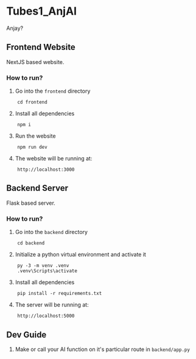 # Tubes1_AnjAI
Anjay?
## Frontend Website
NextJS based website.
### How to run?
1. Go into the `frontend` directory
```
    cd frontend
```
2. Install all dependencies
```
    npm i
```
3. Run the website
```
    npm run dev 
```
4. The website will be running at:
```
    http://localhost:3000
```

## Backend Server
Flask based server.
### How to run?
1. Go into the `backend` directory
```
    cd backend
```
2. Initialize a python virtual environment and activate it
```
    py -3 -m venv .venv
    .venv\Scripts\activate
```
3. Install all dependencies
```
    pip install -r requirements.txt
```
4. The server will be running at:
```
    http://localhost:5000
```
## Dev Guide
1. Make or call your AI function on it's particular route in `backend/app.py`